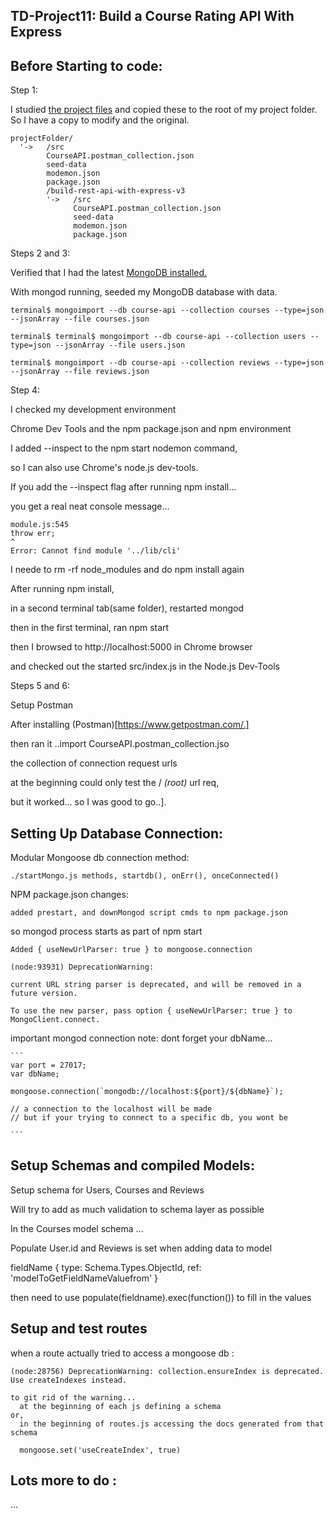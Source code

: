 ## TD-Project11: Build a Course Rating API With Express

## Before Starting to code:

Step 1:

I studied [the project files](./build-rest-api-with-express-v3) and copied these to the root of my project folder. So I have a copy to modify and the original.

```
projectFolder/  
  '->   /src
        CourseAPI.postman_collection.json
        seed-data
        modemon.json
        package.json
        /build-rest-api-with-express-v3
        '->   /src
              CourseAPI.postman_collection.json
              seed-data
              modemon.json
              package.json

```

Steps 2 and 3:

Verified that I had the latest [MongoDB installed.](http://treehouse.github.io/installation-guides/)

With mongod running, seeded my MongoDB database with data.

```
terminal$ mongoimport --db course-api --collection courses --type=json --jsonArray --file courses.json

terminal$ terminal$ mongoimport --db course-api --collection users --type=json --jsonArray --file users.json

terminal$ mongoimport --db course-api --collection reviews --type=json --jsonArray --file reviews.json

```

Step 4:

I checked my development environment

Chrome Dev Tools and the npm package.json and npm environment

I added --inspect to the npm start nodemon command,

so I can also use Chrome's node.js dev-tools.

If you add the --inspect flag after running npm install...

you get a real neat console message...

```
module.js:545
throw err;
^
Error: Cannot find module '../lib/cli'
```

I neede to rm -rf node_modules and do npm install again

After running npm install,

in a second terminal tab(same folder), restarted mongod

then in the first terminal, ran npm start

then I browsed to http://localhost:5000 in Chrome browser

and checked out the started src/index.js in the Node.js Dev-Tools

Steps 5 and 6:

Setup Postman

After installing (Postman)[https://www.getpostman.com/.]

then ran it ..import CourseAPI.postman_collection.jso

the collection of connection request urls

at the beginning could only test the / *(root)* url req,

but it worked... so I was good to go..].

## Setting Up Database Connection:

Modular Mongoose db connection method:

    ./startMongo.js methods, startdb(), onErr(), onceConnected()

NPM package.json changes:

    added prestart, and downMongod script cmds to npm package.json

so mongod process starts as part of npm start

    Added { useNewUrlParser: true } to mongoose.connection

    (node:93931) DeprecationWarning:

    current URL string parser is deprecated, and will be removed in a future version.

    To use the new parser, pass option { useNewUrlParser: true } to MongoClient.connect.

important mongod connection note: dont forget your dbName...

    ```
    var port = 27017;
    var dbName;

    mongoose.connection(`mongodb://localhost:${port}/${dbName}`);

    // a connection to the localhost will be made
    // but if your trying to connect to a specific db, you wont be

    ```


## Setup Schemas and compiled Models:

Setup schema for Users, Courses and Reviews

Will try to add as much validation to schema layer as possible

In the Courses model schema ...

Populate User.id and Reviews is set when adding data to model

 fieldName {
              type: Schema.Types.ObjectId,
              ref: 'modelToGetFieldNameValuefrom'
            }

 then need to use populate(fieldname).exec(function()) to fill in the values

## Setup and test routes

  when a route actually tried to access a mongoose db :

    (node:28756) DeprecationWarning: collection.ensureIndex is deprecated. Use createIndexes instead.

    to git rid of the warning...
      at the beginning of each js defining a schema
    or,
      in the beginning of routes.js accessing the docs generated from that schema

      mongoose.set('useCreateIndex', true)

## Lots more to do :

  ...
